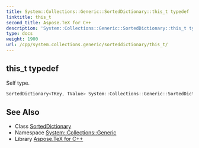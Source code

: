 ```yaml
---
title: System::Collections::Generic::SortedDictionary::this_t typedef
linktitle: this_t
second_title: Aspose.TeX for C++
description: 'System::Collections::Generic::SortedDictionary::this_t typedef. Self type in C++.'
type: docs
weight: 1900
url: /cpp/system.collections.generic/sorteddictionary/this_t/
---
```

## this_t typedef


Self type.

```cpp
SortedDictionary<TKey, TValue> System::Collections::Generic::SortedDictionary< TKey, TValue >::this_t
```

## See Also

* Class [SortedDictionary](../)
* Namespace [System::Collections::Generic](../../)
* Library [Aspose.TeX for C++](../../../)
